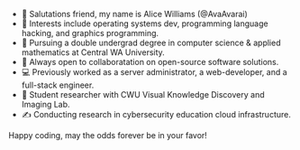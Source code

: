 - 👋 Salutations friend, my name is Alice Williams (@AvaAvarai)
- 👀 Interests include operating systems dev, programming language hacking, and graphics programming.
- 🌱 Pursuing a double undergrad degree in computer science & applied mathematics at Central WA University.
- 💞️ Always open to collaboratation on open-source software solutions.
- :computer: Previously worked as a server administrator, a web-developer, and a full-stack engineer.
- :microscope: Student researcher with CWU Visual Knowledge Discovery and Imaging Lab.
- :writing_hand: Conducting research in cybersecurity education cloud infrastructure.

Happy coding, may the odds forever be in your favor!
